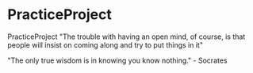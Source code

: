 # PracticeProject
PracticeProject
"The trouble with having an open mind, of course, is that people will insist on coming along and try to put things in it"

"The only true wisdom is in knowing you know nothing." - Socrates